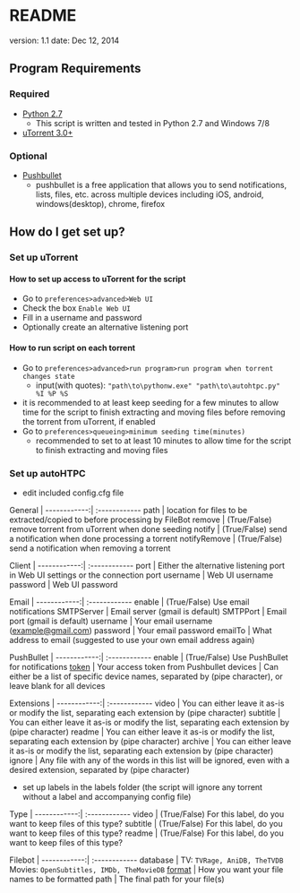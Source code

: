 # README

version: 1.1
date: Dec 12, 2014

## Program Requirements
### Required
* [Python 2.7](https://www.python.org/downloads/)
	* This script is written and tested in Python 2.7 and Windows 7/8
* [uTorrent 3.0+](http://www.utorrent.com/downloads/complete/os/win/track/stable)
### Optional
* [Pushbullet](https://www.pushbullet.com/)
	* pushbullet is a free application that allows you to send notifications, lists, files, etc. 
	across multiple devices including iOS, android, windows(desktop), chrome, firefox

## How do I get set up?

### Set up uTorrent
#### How to set up access to uTorrent for the script
* Go to `preferences>advanced>Web UI`
* Check the box `Enable Web UI`
* Fill in a username and password
* Optionally create an alternative listening port
#### How to run script on each torrent
* Go to `preferences>advanced>run program>run program when torrent changes state`
	* input(with quotes): `"path\to\pythonw.exe" "path\to\autohtpc.py" %I %P %S`
* it is recommended to at least keep seeding for a few minutes to allow time for 
  the script to finish extracting and moving files before removing the torrent
  from uTorrent, if enabled
* Go to `preferences>queueing>minimum seeding time(minutes)`
	* recommended to set to at least 10 minutes to allow time for 
	the script to finish extracting and moving files

### Set up autoHTPC
* edit included config.cfg file

General      | 
------------:| :------------
path         | location for files to be extracted/copied to before processing by FileBot
remove       | (True/False) remove torrent from uTorrent when done seeding
notify       | (True/False) send a notification when done processing a torrent
notifyRemove | (True/False) send a notification when removing a torrent

Client       | 
------------:| :------------
port         | Either the alternative listening port in Web UI settings or the connection port
username     | Web UI username
password     | Web UI password

Email        | 
------------:| :------------
enable       | (True/False) Use email notifications
SMTPServer   | Email server (gmail is default)
SMTPPort     | Email port (gmail is default)
username     | Your email username (example@gmail.com)
password     | Your email password
emailTo      | What address to email (suggested to use your own email address again)

PushBullet   | 
------------:| :------------
enable       | (True/False) Use PushBullet for notifications
[token](https://www.pushbullet.com/account)        | Your access token from Pushbullet
devices      | Can either be a list of specific device names, separated by (pipe character), or leave blank for all devices

Extensions   | 
------------:| :------------
video        | You can either leave it as-is or modify the list, separating each extension by (pipe character)
subtitle     | You can either leave it as-is or modify the list, separating each extension by (pipe character)
readme       | You can either leave it as-is or modify the list, separating each extension by (pipe character)
archive      | You can either leave it as-is or modify the list, separating each extension by (pipe character)
ignore       | Any file with any of the words in this list will be ignored, even with a desired extension, separated by (pipe character)

* set up labels in the labels folder (the script will ignore any torrent without a label and accompanying config file)

Type         | 
------------:| :------------
video        | (True/False) For this label, do you want to keep files of this type?
subtitle     | (True/False) For this label, do you want to keep files of this type?
readme       | (True/False) For this label, do you want to keep files of this type?

Filebot      | 
------------:| :------------
database     | TV: `TVRage, AniDB, TheTVDB` Movies: `OpenSubtitles, IMDb, TheMovieDB`
[format](http://www.filebot.net/naming.html)       | How you want your file names to be formatted
path         | The final path for your file(s)